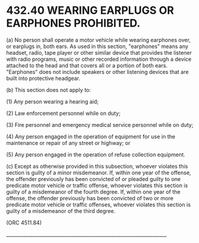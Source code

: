 432.40 WEARING EARPLUGS OR EARPHONES PROHIBITED.
================================================

​(a) No person shall operate a motor vehicle while wearing earphones
over, or earplugs in, both ears. As used in this section, "earphones"
means any headset, radio, tape player or other similar device that
provides the listener with radio programs, music or other recorded
information through a device attached to the head and that covers all or
a portion of both ears. "Earphones" does not include speakers or other
listening devices that are built into protective headgear.

​(b) This section does not apply to:

​(1) Any person wearing a hearing aid;

​(2) Law enforcement personnel while on duty;

​(3) Fire personnel and emergency medical service personnel while on
duty;

​(4) Any person engaged in the operation of equipment for use in the
maintenance or repair of any street or highway; or

​(5) Any person engaged in the operation of refuse collection equipment.

​(c) Except as otherwise provided in this subsection, whoever violates
this section is guilty of a minor misdemeanor. If, within one year of
the offense, the offender previously has been convicted of or pleaded
guilty to one predicate motor vehicle or traffic offense, whoever
violates this section is guilty of a misdemeanor of the fourth degree.
If, within one year of the offense, the offender previously has been
convicted of two or more predicate motor vehicle or traffic offenses,
whoever violates this section is guilty of a misdemeanor of the third
degree.

(ORC 4511.84)

\_\_\_\_\_\_\_\_\_\_\_\_\_\_\_\_\_\_\_\_\_\_\_\_\_\_\_\_\_\_\_\_\_\_\_\_\_\_\_\_\_\_\_\_\_\_\_\_\_\_\_\_\_\_\_\_\_\_\_\_\_\_\_\_\_\_\_
